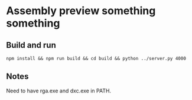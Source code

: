 # Assembly preview something something

## Build and run

```console
npm install && npm run build && cd build && python ../server.py 4000
```

## Notes

Need to have rga.exe and dxc.exe in PATH.
